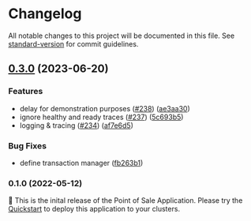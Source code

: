 # Changelog

All notable changes to this project will be documented in this file. See [standard-version](https://github.com/conventional-changelog/standard-version) for commit guidelines.

## [0.3.0](https://github.com/mokkapps/changelog-generator-demo/compare/v0.2.0-jss...v0.3.0) (2023-06-20)


### Features

* delay for demonstration purposes ([#238](https://github.com/GoogleCloudPlatform/point-of-sale/issues/238)) ([ae3aa30](https://github.com/mokkapps/changelog-generator-demo/commits/ae3aa30d18ef46fd409c06f09065f511bdff46fe))
* ignore healthy and ready traces ([#237](https://github.com/GoogleCloudPlatform/point-of-sale/issues/237)) ([5c693b5](https://github.com/mokkapps/changelog-generator-demo/commits/5c693b56a94bad98b0e83091ed40f35095dbcd53))
* logging & tracing ([#234](https://github.com/GoogleCloudPlatform/point-of-sale/issues/234)) ([af7e6d5](https://github.com/mokkapps/changelog-generator-demo/commits/af7e6d5aeb1ef93b0d3a731240c95d3d4cad2972))


### Bug Fixes

* define transaction manager ([fb263b1](https://github.com/mokkapps/changelog-generator-demo/commits/fb263b16e6fd5142817f8988cb0aa0d4ca3589ff))

### 0.1.0 (2022-05-12)

🍔 This is the inital release of the Point of Sale Application. Please try the [Quickstart](/docs/quickstart.md) to deploy this application to your clusters.
